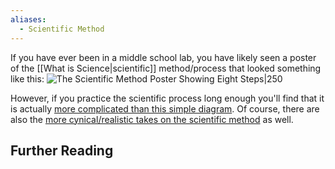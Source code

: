 ```yaml
---
aliases:
  - Scientific Method
---
```

If you have ever been in a middle school lab, you have likely seen a poster of the [[What is Science|scientific]] method/process that looked something like this:
![The Scientific Method Poster Showing Eight Steps|250](https://sciencenotes.org/wp-content/uploads/2014/09/scientific_method.png)

However, if you practice the scientific process long enough you'll find that it is actually [more complicated than this simple diagram](https://undsci.berkeley.edu/lessons/pdfs/how_science_works.pdf). Of course, there are also the [more cynical/realistic takes on the scientific method](https://phdcomics.com/comics/archive.php?comicid=761) as well.
## Further Reading


